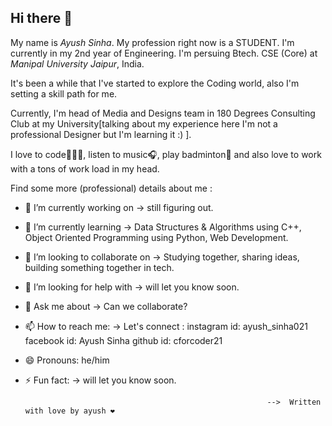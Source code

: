 ## Hi there 👋
My name is *Ayush Sinha*. My profession right now is a STUDENT. I'm currently in my 2nd year of Engineering.
I'm persuing Btech. CSE (Core) at *Manipal University Jaipur*, India.

It's been a while that I've started to explore the Coding world, also I'm setting a skill path for me. 

Currently, I'm head of Media and Designs team in 180 Degrees Consulting Club at my University[talking about my experience here I'm not a professional Designer but I'm learning it :) ].

I love to code👨🏻‍💻, listen to music🎧, play badminton🏸 and also love to work with a tons of work load in my head.



Find some more (professional) details about me :

- 🔭 I’m currently working on -> still figuring out.
- 🌱 I’m currently learning -> Data Structures & Algorithms using C++, Object Oriented Programming using Python, Web Development.
- 👯 I’m looking to collaborate on -> Studying together, sharing ideas, building something together in tech.

                                                

- 🤔 I’m looking for help with -> will let you know soon. 
- 💬 Ask me about -> Can we collaborate?
- 📫 How to reach me: -> Let's connect :
                                      instagram id: ayush_sinha021
                                      facebook id: Ayush Sinha
                                      github id: cforcoder21
- 😄 Pronouns: he/him
- ⚡ Fun fact: -> will let you know soon.

                                                            -->  Written with love by ayush ❤️

